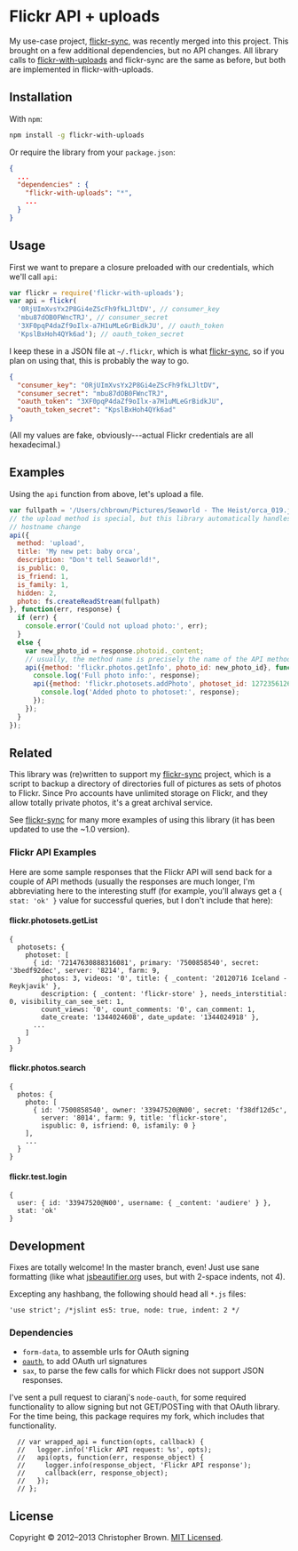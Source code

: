 # Flickr API + uploads

My use-case project, [flickr-sync](https://github.com/chbrown/flickr-sync), was recently merged into this project.
This brought on a few additional dependencies, but no API changes. All library calls to [flickr-with-uploads](https://github.com/chbrown/flickr-with-uploads) and flickr-sync are the same as before, but both are implemented in flickr-with-uploads.


## Installation

With `npm`:

```bash
npm install -g flickr-with-uploads
```

Or require the library from your `package.json`:

```json
{
  ...
  "dependencies" : {
    "flickr-with-uploads": "*",
    ...
  }
}
```

## Usage

First we want to prepare a closure preloaded with our credentials, which we'll call `api`:

```javascript
var flickr = require('flickr-with-uploads');
var api = flickr(
  '0RjUImXvsYx2P8Gi4eZScFh9fkLJltDV', // consumer_key
  'mbu87dOB0FWncTRJ', // consumer_secret
  '3XF0pqP4daZf9oIlx-a7H1uMLeGrBidkJU', // oauth_token
  'KpslBxHoh4QYk6ad'); // oauth_token_secret
```

I keep these in a JSON file at `~/.flickr`, which is what [flickr-sync](https://github.com/chbrown/flickr-sync), so if you plan on using that, this is probably the way to go.

```json
{
  "consumer_key": "0RjUImXvsYx2P8Gi4eZScFh9fkLJltDV",
  "consumer_secret": "mbu87dOB0FWncTRJ",
  "oauth_token": "3XF0pqP4daZf9oIlx-a7H1uMLeGrBidkJU",
  "oauth_token_secret": "KpslBxHoh4QYk6ad"
}
```

(All my values are fake, obviously---actual Flickr credentials are all hexadecimal.)

## Examples

Using the `api` function from above, let's upload a file.

```javascript
var fullpath = '/Users/chbrown/Pictures/Seaworld - The Heist/orca_019.jpg';
// the upload method is special, but this library automatically handles the
// hostname change
api({
  method: 'upload',
  title: 'My new pet: baby orca',
  description: "Don't tell Seaworld!",
  is_public: 0,
  is_friend: 1,
  is_family: 1,
  hidden: 2,
  photo: fs.createReadStream(fullpath)
}, function(err, response) {
  if (err) {
    console.error('Could not upload photo:', err);
  }
  else {
    var new_photo_id = response.photoid._content;
    // usually, the method name is precisely the name of the API method, as they are here:
    api({method: 'flickr.photos.getInfo', photo_id: new_photo_id}, function(err, response) {
      console.log('Full photo info:', response);
      api({method: 'flickr.photosets.addPhoto', photoset_id: 1272356126, photo_id: new_photo_id}, function(err, response) {
        console.log('Added photo to photoset:', response);
      });
    });
  }
});
```

## Related

This library was (re)written to support my [flickr-sync](https://github.com/chbrown/flickr-sync) project, which is a script to backup a directory of directories full of pictures as sets of photos to Flickr. Since Pro accounts have unlimited storage on Flickr, and they allow totally private photos, it's a great archival service.

See [flickr-sync](https://github.com/chbrown/flickr-sync) for many more examples of using this library (it has been updated to use the ~1.0 version).


### Flickr API Examples

Here are some sample responses that the Flickr API will send back for a couple of API methods (usually the responses are much longer, I'm abbreviating here to the interesting stuff (for example, you'll always get a `{ stat: 'ok' }` value for successful queries, but I don't include that here):

#### flickr.photosets.getList

    {
      photosets: {
        photoset: [
          { id: '72147630888316081', primary: '7500858540', secret: '3bedf92dec', server: '8214', farm: 9,
            photos: 3, videos: '0', title: { _content: '20120716 Iceland - Reykjavik' },
            description: { _content: 'flickr-store' }, needs_interstitial: 0, visibility_can_see_set: 1,
            count_views: '0', count_comments: '0', can_comment: 1,
            date_create: '1344024608', date_update: '1344024918' },
          ...
        ]
      }
    }

#### flickr.photos.search

    {
      photos: {
        photo: [
          { id: '7500858540', owner: '33947520@N00', secret: 'f38df12d5c',
            server: '8014', farm: 9, title: 'flickr-store',
            ispublic: 0, isfriend: 0, isfamily: 0 }
        ],
        ...
      }
    }

#### flickr.test.login

    {
      user: { id: '33947520@N00', username: { _content: 'audiere' } },
      stat: 'ok'
    }

## Development

Fixes are totally welcome! In the master branch, even! Just use sane formatting (like what [jsbeautifier.org](http://jsbeautifier.org/) uses, but with 2-space indents, not 4).

Excepting any hashbang, the following should head all `*.js` files:

    'use strict'; /*jslint es5: true, node: true, indent: 2 */

### Dependencies

* `form-data`, to assemble urls for OAuth signing
* [`oauth`](https://github.com/chbrown/node-oauth.git), to add OAuth url signatures
* `sax`, to parse the few calls for which Flickr does not support JSON responses.

I've sent a pull request to ciaranj's `node-oauth`, for some required functionality to allow signing but not GET/POSTing with that OAuth library. For the time being, this package requires my fork, which includes that functionality.

      // var wrapped_api = function(opts, callback) {
      //   logger.info('Flickr API request: %s', opts);
      //   api(opts, function(err, response_object) {
      //     logger.info(response_object, 'Flickr API response');
      //     callback(err, response_object);
      //   });
      // };


## License

Copyright © 2012–2013 Christopher Brown. [MIT Licensed](LICENSE).

